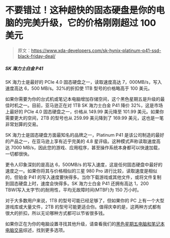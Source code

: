 # 不要错过！这种超快的固态硬盘是你的电脑的完美升级，它的价格刚刚超过 100 美元

> 原文：<https://www.xda-developers.com/sk-hynix-platinum-p41-ssd-black-friday-deal/>

##### SK 海力士白金 P41

SK 海力士是最好的 PCIe 4.0 固态硬盘之一，读取速度高达 7，000MB/s，写入速度高达 6，500 MB/s。32%的折扣使 1TB 型号的价格略高于 100 美元。

如果你需要为你的台式机或笔记本电脑增加存储空间，这个黑色星期五是升级的最佳时机之一。目前，亚马逊正在对 1TB SK 海力士白金 P41 降价 32%，这是市场上最好的 PCIe 4.0 固态硬盘之一，价格从 149.99 美元降至 101.99 美元。如果你需要更大的空间，2TB 的型号也从 259.99 美元降到了 169.99 美元，这也是一笔非常划算的交易。

SK 海力士是固态硬盘方面最知名的品牌之一，Platinum P41 是该公司制造的最好的产品之一，在亚马逊上享有近乎完美的 4.8 星评级。这种模式声称读取速度高达 7000 MB/s，因此您的游戏、应用程序，甚至操作系统本身都可以快速加载，一切都很快。

更令人印象深刻的是高达 6，500MB/s 的写入速度，这是任何固态硬盘中最好的速度之一。如果你将其与价格相似的三星 980 Pro 进行比较，读取速度是相似的，但铂金 P41 的写入速度要快得多。当你下载游戏或其他文件，或将文件复制到固态硬盘上时，速度会快得多。SK 海力士白金 P41 还拥有高达 1，200 TBW(写入太字节)的耐用性，平均无故障时间(MTBF)为 150 万小时。

对于大多数用户来说，1TB 的型号可能已经足够了，但如果你的 PC 上有一个大型游戏库或大量文件，2TB 的型号可能更适合你。值得庆幸的是，这两种方式都有很大的折扣，所以无论哪种方式都可以节省很多钱。

如果你正在为你的电脑设置寻找其他升级，请查看我们的[黑色星期五电脑和笔记本电脑交易](https://www.xda-developers.com/best-black-friday-pc-gaming-deals/)综述，找到更多选项。